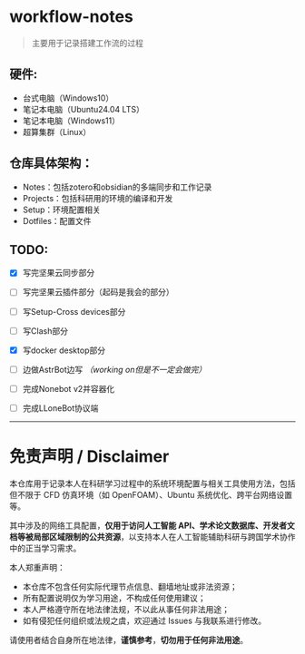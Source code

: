 # workflow-notes
> 主要用于记录搭建工作流的过程

## 硬件:
* 台式电脑（Windows10）
* 笔记本电脑（Ubuntu24.04 LTS）
* 笔记本电脑（Windows11）
* 超算集群（Linux）

## 仓库具体架构：
* Notes：包括zotero和obsidian的多端同步和工作记录
* Projects：包括科研用的环境的编译和开发
* Setup：环境配置相关
* Dotfiles：配置文件

## TODO:
- [x] 写完坚果云同步部分
- [ ] 写完坚果云插件部分（起码是我会的部分）
- [ ] 写Setup-Cross devices部分
- [ ] 写Clash部分
- [x] 写docker desktop部分
- [ ] 边做AstrBot边写 *（working on但是不一定会做完）*
- [ ] 完成Nonebot v2并容器化
- [ ] 完成LLoneBot协议端  
  

---  

# 免责声明 / Disclaimer

本仓库用于记录本人在科研学习过程中的系统环境配置与相关工具使用方法，包括但不限于 CFD 仿真环境（如 OpenFOAM）、Ubuntu 系统优化、跨平台网络设置等。

其中涉及的网络工具配置，**仅用于访问人工智能 API、学术论文数据库、开发者文档等被局部区域限制的公共资源**，以支持本人在人工智能辅助科研与跨国学术协作中的正当学习需求。

本人郑重声明：

- 本仓库不包含任何实际代理节点信息、翻墙地址或非法资源；
- 所有配置说明仅为学习用途，不构成任何使用建议；
- 本人严格遵守所在地法律法规，不以此从事任何非法用途；
- 如有侵犯任何组织或法规之虞，欢迎通过 Issues 与我联系进行修改。

请使用者结合自身所在地法律，**谨慎参考**，**切勿用于任何非法用途**。
